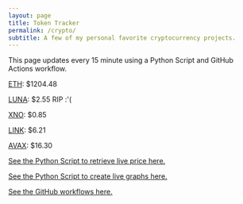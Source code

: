 ```yaml
---
layout: page
title: Token Tracker
permalink: /crypto/
subtitle: A few of my personal favorite cryptocurrency projects.
---
```


 This page updates every 15 minute using a Python Script and GitHub Actions workflow.


<!--BEGINCRYPTOINPUT-->
[ETH](https://smfxfc.github.io/crypto/eth.html): $1204.48

[LUNA](https://smfxfc.github.io/crypto/luna.html): $2.55 RIP :'(

[XNO](https://smfxfc.github.io/crypto/xno.html): $0.85

[LINK](https://smfxfc.github.io/crypto/link.html): $6.21

[AVAX](https://smfxfc.github.io/crypto/avax.html): $16.30

<!--ENDCRYPTOINPUT-->
 
 
[See the Python Script to retrieve live price here.](https://github.com/smfxfc/smfxfc.github.io/blob/master/src/get_cryptos.py)

[See the Python Script to create live graphs here.](https://github.com/smfxfc/smfxfc.github.io/blob/master/src/graph_crypto.py)

[See the GitHub workflows here.](https://github.com/smfxfc/smfxfc.github.io/blob/master/.github/workflows/)
